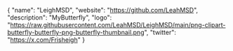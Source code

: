 {
  "name": "LeighMSD",
  "website": "https://github.com/LeahMSD",
  "description": "MyButterfly",
  "logo": "https://raw.githubusercontent.com/LeahMSD/LeighMSD/main/png-clipart-butterfly-butterfly-png-butterfly-thumbnail.png",
  "twitter": "https://x.com/Frisheigh"
}

